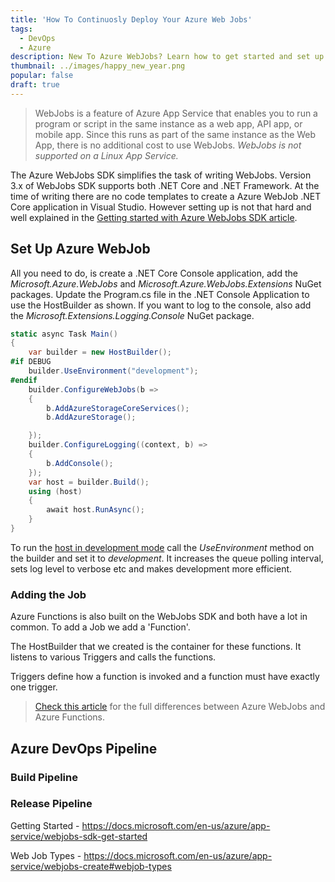 ```yaml
---
title: 'How To Continuosly Deploy Your Azure Web Jobs'
tags:
  - DevOps
  - Azure
description: New To Azure WebJobs? Learn how to get started and set up a build deploy pipeline.
thumbnail: ../images/happy_new_year.png
popular: false
draft: true
---
```


> WebJobs is a feature of Azure App Service that enables you to run a program or script in the same instance as a web app, API app, or mobile app. Since this runs as part of the same instance as the Web App, there is no additional cost to use WebJobs. _WebJobs is not supported on a Linux App Service._

The Azure WebJobs SDK simplifies the task of writing WebJobs. Version 3.x of WebJobs SDK supports both .NET Core and .NET Framework. At the time of writing there are no code templates to create a Azure WebJob .NET Core application in Visual Studio. However setting up is not that hard and well explained in the [Getting started with Azure WebJobs SDK article](https://docs.microsoft.com/en-us/azure/app-service/webjobs-sdk-get-started).

## Set Up Azure WebJob

All you need to do, is create a .NET Core Console application, add the _Microsoft.Azure.WebJobs_ and _Microsoft.Azure.WebJobs.Extensions_ NuGet packages. Update the Program.cs file in the .NET Console Application to use the HostBuilder as shown. If you want to log to the console, also add the _Microsoft.Extensions.Logging.Console_ NuGet package.

```csharp
static async Task Main()
{
    var builder = new HostBuilder();
#if DEBUG
    builder.UseEnvironment("development");
#endif
    builder.ConfigureWebJobs(b =>
    {
        b.AddAzureStorageCoreServices();
        b.AddAzureStorage();

    });
    builder.ConfigureLogging((context, b) =>
    {
        b.AddConsole();
    });
    var host = builder.Build();
    using (host)
    {
        await host.RunAsync();
    }
}
```

To run the [host in development mode](https://docs.microsoft.com/en-us/azure/app-service/webjobs-sdk-how-to#host-development-settings) call the _UseEnvironment_ method on the builder and set it to _development_. It increases the queue polling interval, sets log level to verbose etc and makes development more efficient.

### Adding the Job

Azure Functions is also built on the WebJobs SDK and both have a lot in common. To add a Job we add a 'Function'.

The HostBuilder that we created is the container for these functions. It listens to various Triggers and calls the functions.

Triggers define how a function is invoked and a function must have exactly one trigger.

> [Check this article](https://docs.microsoft.com/en-us/azure/azure-functions/functions-compare-logic-apps-ms-flow-webjobs#compare-functions-and-webjobs) for the full differences between Azure WebJobs and Azure Functions.

## Azure DevOps Pipeline

### Build Pipeline

### Release Pipeline

Getting Started - https://docs.microsoft.com/en-us/azure/app-service/webjobs-sdk-get-started

Web Job Types - https://docs.microsoft.com/en-us/azure/app-service/webjobs-create#webjob-types

